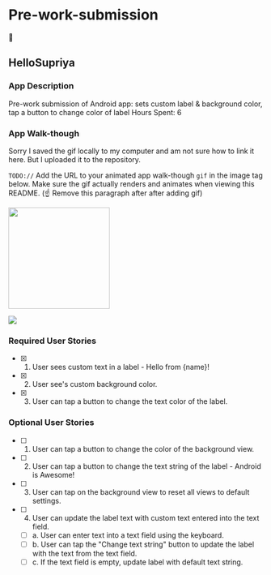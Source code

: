 # Pre-work-submission
:frog:

## HelloSupriya

### App Description
Pre-work submission of Android app: sets custom label &amp; background color, tap a button to change color of label
Hours Spent: 6

### App Walk-though
Sorry I saved the gif locally to my computer and am not sure how to link it here. But I uploaded it to the repository.

`TODO://` Add the URL to your animated app walk-though `gif` in the image tag below. Make sure the gif actually renders and animates when viewing this README. (☝️ Remove this paragraph after after adding gif)

<img src="file:///C:/Users/Supriya/Desktop/AppDemo.gif" width=200><br>

![](file:///C:/Users/Supriya/Desktop/AppDemo.gif)

### Required User Stories
- [x] 1. User sees custom text in a label - Hello from {name}!
- [x] 2. User see's custom background color.
- [x] 3. User can tap a button to change the text color of the label.

### Optional User Stories
- [ ] 1. User can tap a button to change the color of the background view.  
- [ ] 2. User can tap a button to change the text string of the label - Android is Awesome!  
- [ ] 3. User can tap on the background view to reset all views to default settings.  
- [ ] 4. User can update the label text with custom text entered into the text field.  
   - [ ] a. User can enter text into a text field using the keyboard.  
   - [ ] b. User can tap the "Change text string" button to update the label with the text from the text field.  
   - [ ] c. If the text field is empty, update label with default text string.  
